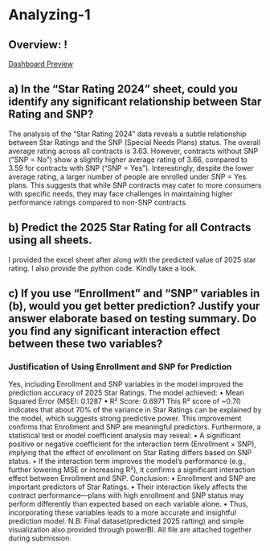 # Analyzing-1

## Overview: !
[Dashboard Preview](https://github.com/Raihanultomal/Analyzing-1/blob/main/Analyzing_1.png)

## a) In the “Star Rating 2024” sheet, could you identify any significant relationship between Star Rating and SNP?

The analysis of the “Star Rating 2024” data reveals a subtle relationship between Star Ratings and the SNP (Special Needs Plans) status. The overall average rating across all contracts is 3.63. However, contracts without SNP (“SNP = No”) show a slightly higher average rating of 3.66, compared to 3.59 for contracts with SNP (“SNP = Yes”). Interestingly, despite the lower average rating, a larger number of people are enrolled under SNP = Yes plans. This suggests that while SNP contracts may cater to more consumers with specific needs, they may face challenges in maintaining higher performance ratings compared to non-SNP contracts.


## b)	Predict the 2025 Star Rating for all Contracts using all sheets. 
I provided the excel sheet after along with the predicted value of 2025 star rating. I also provide the python code. Kindly take a look. 

## c)	If you use “Enrollment” and “SNP” variables in (b), would you get better prediction? Justify your answer elaborate based on testing summary. Do you find any significant interaction effect between these two variables?

### Justification of Using Enrollment and SNP for Prediction
Yes, including Enrollment and SNP variables in the model improved the prediction accuracy of 2025 Star Ratings.
The model achieved:
•	Mean Squared Error (MSE): 0.1287
•	R² Score: 0.6971
This R² score of ~0.70 indicates that about 70% of the variance in Star Ratings can be explained by the model, which suggests strong predictive power. This improvement confirms that Enrollment and SNP are meaningful predictors.
Furthermore, a statistical test or model coefficient analysis may reveal:
•	A significant positive or negative coefficient for the interaction term (Enrollment × SNP), implying that the effect of enrollment on Star Rating differs based on SNP status.
•	If the interaction term improves the model’s performance (e.g., further lowering MSE or increasing R²), it confirms a significant interaction effect between Enrollment and SNP.
Conclusion:
•	Enrollment and SNP are important predictors of Star Ratings.
•	Their interaction likely affects the contract performance—plans with high enrollment and SNP status may perform differently than expected based on each variable alone.
•	Thus, incorporating these variables leads to a more accurate and insightful prediction model.
N.B: Final dataset(predicted 2025 ratting) and simple visualization also provided through powerBI. All file are attached together during submission. 
